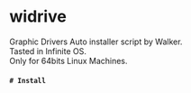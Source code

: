# widrive

Graphic Drivers Auto installer script by Walker.<br>
Tasted in Infinite OS.<br>
Only for 64bits Linux Machines.<br>
<h4><code># Install</code></h4>

